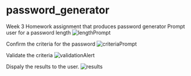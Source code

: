 # password_generator
Week 3 Homework assignment that produces password generator
Prompt user for a password length
![lengthPrompt](https://user-images.githubusercontent.com/54730132/110220750-b5304b00-7e95-11eb-842b-a1be8bc32119.png)

Confirm the criteria for the password
![criteriaPrompt](https://user-images.githubusercontent.com/54730132/110220755-b95c6880-7e95-11eb-89dc-f3bba75e483a.png)

Validate the criteria
![validationAlert](https://user-images.githubusercontent.com/54730132/110220756-bcefef80-7e95-11eb-9ca8-4a275eb76d06.png)

Dispaly the results to the user.
![results](https://user-images.githubusercontent.com/54730132/110220759-bfeae000-7e95-11eb-9f2c-72156d5fc21b.png)
